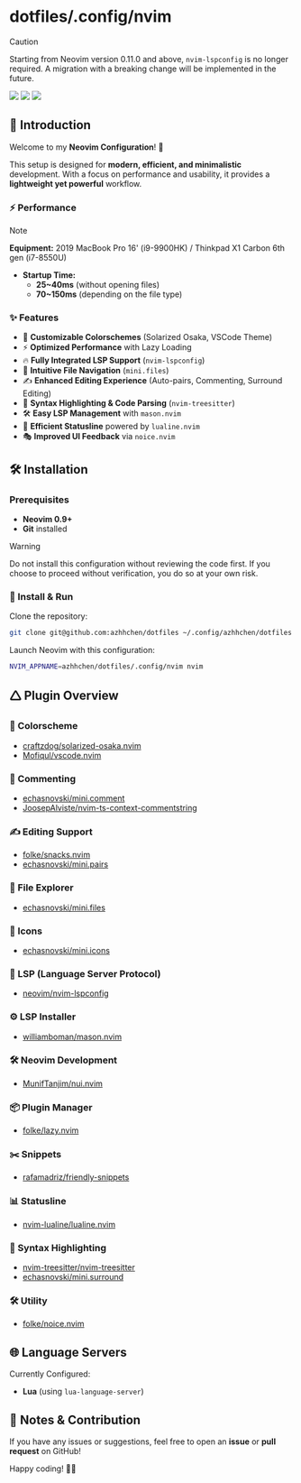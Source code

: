 # dotfiles/.config/nvim

> [!CAUTION]
> Starting from Neovim version 0.11.0 and above, `nvim-lspconfig` is no longer required. A migration with a breaking change will be implemented in the future.

<a href="https://dotfyle.com/azhhchen/dotfiles-config-nvim"><img src="https://dotfyle.com/azhhchen/dotfiles-config-nvim/badges/plugins?style=flat" /></a>
<a href="https://dotfyle.com/azhhchen/dotfiles-config-nvim"><img src="https://dotfyle.com/azhhchen/dotfiles-config-nvim/badges/leaderkey?style=flat" /></a>
<a href="https://dotfyle.com/azhhchen/dotfiles-config-nvim"><img src="https://dotfyle.com/azhhchen/dotfiles-config-nvim/badges/plugin-manager?style=flat" /></a>

## 🌟 Introduction

Welcome to my **Neovim Configuration**! 🚀  

This setup is designed for **modern, efficient, and minimalistic** development. With a focus on performance and usability, it provides a **lightweight yet powerful** workflow.  

### ⚡ Performance
> [!NOTE]
> **Equipment:** 2019 MacBook Pro 16' (i9-9900HK) / Thinkpad X1 Carbon 6th gen (i7-8550U)
- **Startup Time:**  
  - **25~40ms** (without opening files)  
  - **70~150ms** (depending on the file type)  

### ✨ Features
- 🎨 **Customizable Colorschemes** (Solarized Osaka, VSCode Theme)  
- ⚡ **Optimized Performance** with Lazy Loading  
- 🔥 **Fully Integrated LSP Support** (`nvim-lspconfig`)  
- 📂 **Intuitive File Navigation** (`mini.files`)  
- ✍ **Enhanced Editing Experience** (Auto-pairs, Commenting, Surround Editing)  
- 💜 **Syntax Highlighting & Code Parsing** (`nvim-treesitter`)  
- 🛠 **Easy LSP Management** with `mason.nvim`  
- 🤝 **Efficient Statusline** powered by `lualine.nvim`  
- 🎭 **Improved UI Feedback** via `noice.nvim`  


## 🛠 Installation

### **Prerequisites**
- **Neovim 0.9+**  
- **Git** installed  

> [!WARNING]
> Do not install this configuration without reviewing the code first. If you choose to proceed without verification, you do so at your own risk.

### 💽 Install & Run  
Clone the repository:  
```sh
git clone git@github.com:azhhchen/dotfiles ~/.config/azhhchen/dotfiles
```

Launch Neovim with this configuration:  
```sh
NVIM_APPNAME=azhhchen/dotfiles/.config/nvim nvim
```


## 🛆 Plugin Overview

### 🎨 Colorscheme
- [craftzdog/solarized-osaka.nvim](https://dotfyle.com/plugins/craftzdog/solarized-osaka.nvim)  
- [Mofiqul/vscode.nvim](https://dotfyle.com/plugins/Mofiqul/vscode.nvim)  

### 💬 Commenting
- [echasnovski/mini.comment](https://dotfyle.com/plugins/echasnovski/mini.comment)  
- [JoosepAlviste/nvim-ts-context-commentstring](https://dotfyle.com/plugins/JoosepAlviste/nvim-ts-context-commentstring)  

### ✍ Editing Support
- [folke/snacks.nvim](https://dotfyle.com/plugins/folke/snacks.nvim)  
- [echasnovski/mini.pairs](https://dotfyle.com/plugins/echasnovski/mini.pairs)  

### 📂 File Explorer
- [echasnovski/mini.files](https://dotfyle.com/plugins/echasnovski/mini.files)  

### 🔣 Icons
- [echasnovski/mini.icons](https://dotfyle.com/plugins/echasnovski/mini.icons)  

### 🚀 LSP (Language Server Protocol)
- [neovim/nvim-lspconfig](https://dotfyle.com/plugins/neovim/nvim-lspconfig)  

### ⚙️ LSP Installer
- [williamboman/mason.nvim](https://dotfyle.com/plugins/williamboman/mason.nvim)  

### 🛠 Neovim Development
- [MunifTanjim/nui.nvim](https://dotfyle.com/plugins/MunifTanjim/nui.nvim)  

### 📦 Plugin Manager
- [folke/lazy.nvim](https://dotfyle.com/plugins/folke/lazy.nvim)  

### ✂️ Snippets
- [rafamadriz/friendly-snippets](https://dotfyle.com/plugins/rafamadriz/friendly-snippets)  

### 📊 Statusline
- [nvim-lualine/lualine.nvim](https://dotfyle.com/plugins/nvim-lualine/lualine.nvim)  

### 💜 Syntax Highlighting
- [nvim-treesitter/nvim-treesitter](https://dotfyle.com/plugins/nvim-treesitter/nvim-treesitter)  
- [echasnovski/mini.surround](https://dotfyle.com/plugins/echasnovski/mini.surround)  

### 🛠 Utility
- [folke/noice.nvim](https://dotfyle.com/plugins/folke/noice.nvim)  


## 🌐 Language Servers

Currently Configured:
- **Lua** (using `lua-language-server`)  


## 📝 Notes & Contribution

If you have any issues or suggestions, feel free to open an **issue** or **pull request** on GitHub!  

Happy coding! 🚀✨  
